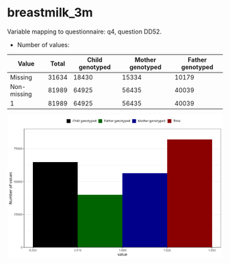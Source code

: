 # breastmilk_3m
Variable mapping to questionnaire: q4, question DD52.
- Number of values:

| Value | Total | Child genotyped | Mother genotyped | Father genotyped |
| ----- | ----- | --------------- | ---------------- | ---------------- |
| Missing | 31634 | 18430 | 15334 | 10179 |
| Non-missing | 81989 | 64925 | 56435 | 40039 |
| 1 | 81989 | 64925 | 56435 | 40039 |



![](breastmilk_3m_n.png)



